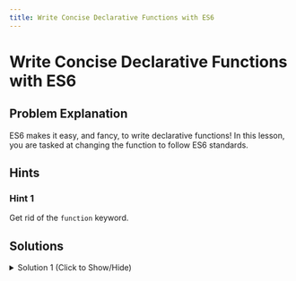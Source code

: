 ```yaml
---
title: Write Concise Declarative Functions with ES6
---
```

# Write Concise Declarative Functions with ES6

## Problem Explanation
ES6 makes it easy, and fancy, to write declarative functions! In this lesson, you are tasked at changing the function to follow ES6 standards.

## Hints

### Hint 1

Get rid of the `function` keyword.

## Solutions

<details><summary>Solution 1 (Click to Show/Hide)</summary>

```javascript
const bicycle = {
  gear: 2,
  setGear(newGear) {
    "use strict";
    this.gear = newGear;
  }
};
```

</details>